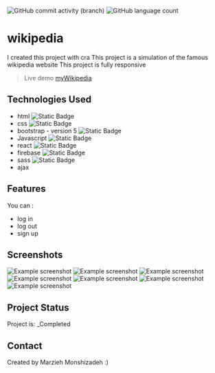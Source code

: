 ![GitHub commit activity (branch)](https://img.shields.io/github/commit-activity/y/marziyemonshizadeh/wikipedia)
![GitHub language count](https://img.shields.io/github/languages/count/marziyemonshizadeh/wikipedia)

# wikipedia

I created this project with cra
This project is a simulation of the famous wikipedia website
This project is fully responsive

> Live demo [myWikipedia](https://instagram-clone.iran.liara.run)
## Technologies Used


- html ![Static Badge](https://img.shields.io/badge/HTML-red)
- css ![Static Badge](https://img.shields.io/badge/CSS-blue)
- bootstrap - version 5 ![Static Badge](https://img.shields.io/badge/Bootstrap5-green)
- Javascript ![Static Badge](https://img.shields.io/badge/Javascript-yellow)
- react ![Static Badge](https://img.shields.io/badge/React-blue)
- firebase ![Static Badge](https://img.shields.io/badge/Firebase-blue)
- sass ![Static Badge](https://img.shields.io/badge/Sass-pink)
- ajax 

## Features

You can :
- log in
- log out
- sign up

## Screenshots
![Example screenshot](./src/assets/Images/screenShots/1.png)
![Example screenshot](./src/assets/Images/screenShots/2.png)
![Example screenshot](./src/assets/Images/screenShots/3.png)
![Example screenshot](./src/assets/Images/screenShots/4.png)
![Example screenshot](./src/assets/Images/screenShots/5.png)
![Example screenshot](./src/assets/Images/screenShots/6.png)
![Example screenshot](./src/assets/Images/screenShots/7.png)
<!-- If you have screenshots you'd like to share, include them here. -->

## Project Status

Project is: \_Completed

## Contact

Created by Marzieh Monshizadeh :)
